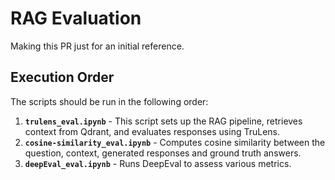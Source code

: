# RAG Evaluation

Making this PR just for an initial reference.

## **Execution Order**
The scripts should be run in the following order:

1. **`trulens_eval.ipynb`** - This script sets up the RAG pipeline, retrieves context from Qdrant, and evaluates responses using TruLens.
2. **`cosine-similarity_eval.ipynb`** - Computes cosine similarity between the question, context, generated responses and ground truth answers.
3. **`deepEval_eval.ipynb`** - Runs DeepEval to assess various metrics.

